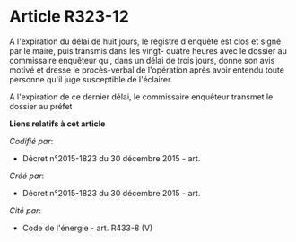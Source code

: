 # Article R323-12

A l'expiration du délai de huit jours, le registre d'enquête est clos et signé par le maire, puis transmis dans les vingt-
quatre heures avec le dossier au commissaire enquêteur qui, dans un délai de trois jours, donne son avis motivé et dresse le
procès-verbal de l'opération après avoir entendu toute personne qu'il juge susceptible de l'éclairer.

A l'expiration de ce dernier délai, le commissaire enquêteur transmet le dossier au préfet

**Liens relatifs à cet article**

_Codifié par_:

  - Décret n°2015-1823 du 30 décembre 2015 - art.

_Créé par_:

  - Décret n°2015-1823 du 30 décembre 2015 - art.

_Cité par_:

  - Code de l'énergie - art. R433-8 (V)
